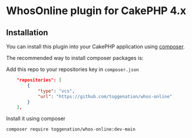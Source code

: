 # WhosOnline plugin for CakePHP 4.x

## Installation

You can install this plugin into your CakePHP application using [composer](https://getcomposer.org).

The recommended way to install composer packages is:

Add this repo to your repositories key in `composer.json`


```json
    "repositories": [
        {
            "type": "vcs",
            "url": "https://github.com/toggenation/whos-online"
        }
    ],
```

Install it using composer

```sh
composer require toggenation/whos-online:dev-main
```

